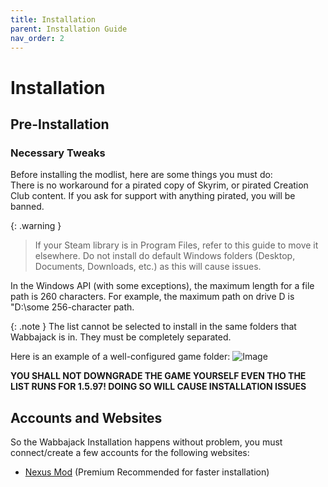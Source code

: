 ```yaml
---
title: Installation
parent: Installation Guide
nav_order: 2
---
```


# Installation

## Pre-Installation

### Necessary Tweaks

Before installing the modlist, here are some things you must do:  
There is no workaround for a pirated copy of Skyrim, or pirated Creation Club content. If you ask for support with anything pirated, you will be banned.

{: .warning }
> If your Steam library is in Program Files, refer to this guide to move it elsewhere. Do not install do default Windows folders (Desktop, Documents, Downloads, etc.) as this will cause issues.

In the Windows API (with some exceptions), the maximum length for a file path is 260 characters. For example, the maximum path on drive D is "D:\some 256-character path.

{: .note }
The list cannot be selected to install in the same folders that Wabbajack is in. They must be completely separated.

Here is an example of a well-configured game folder:
![Image](https://static.wixstatic.com/media/579922_f339dfc9a93540a68ca394155f3349b7~mv2.png/v1/fill/w_829,h_127,al_c,q_85,usm_0.66_1.00_0.01,enc_avif,quality_auto/image_2023-08-21_191044255.png)

**YOU SHALL NOT DOWNGRADE THE GAME YOURSELF EVEN THO THE LIST RUNS FOR 1.5.97! DOING SO WILL CAUSE INSTALLATION ISSUES**

## Accounts and Websites

So the Wabbajack Installation happens without problem, you must connect/create a few accounts for the following websites:
- [Nexus Mod](https://www.nexusmods.com/) (Premium Recommended for faster installation)
